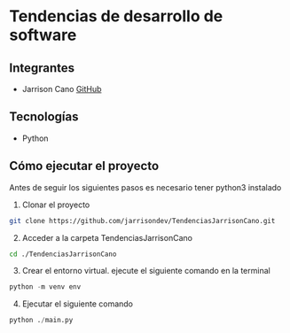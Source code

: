 # Tendencias de desarrollo de software

## Integrantes
- Jarrison Cano [GitHub](https://github.jarrison.dev)


## Tecnologías
- Python


## Cómo ejecutar el proyecto
Antes de seguir los siguientes pasos es necesario tener python3 instalado
1. Clonar el proyecto
```bash
git clone https://github.com/jarrisondev/TendenciasJarrisonCano.git
```
2. Acceder a la carpeta TendenciasJarrisonCano

```bash
cd ./TendenciasJarrisonCano
```

3. Crear el entorno virtual. ejecute el siguiente comando en la terminal
```py
python -m venv env
```

4. Ejecutar el siguiente comando

```py
python ./main.py
```

